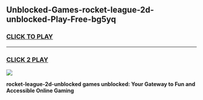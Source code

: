 
## Unblocked-Games-rocket-league-2d-unblocked-Play-Free-bg5yq
<h3>
<a href="https://premium76.site?title=rocket-league-2d-unblocked&ref=19M">CLICK TO PLAY</a></h3>
<hr>

<h3>
<a href="https://premium76.site?title=rocket-league-2d-unblocked&ref=19M">CLICK 2 PLAY</a>
  
</h3>

<a href="https://premium76.site?title=rocket-league-2d-unblocked&ref=19M"><img src="https://clearcache.store/games.png"></a>


**rocket-league-2d-unblocked games unblocked: Your Gateway to Fun and Accessible Online Gaming**
